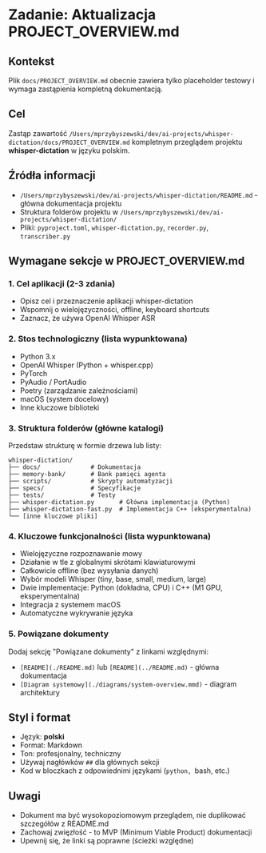 # Zadanie: Aktualizacja PROJECT_OVERVIEW.md

## Kontekst
Plik `docs/PROJECT_OVERVIEW.md` obecnie zawiera tylko placeholder testowy i wymaga zastąpienia kompletną dokumentacją.

## Cel
Zastąp zawartość `/Users/mprzybyszewski/dev/ai-projects/whisper-dictation/docs/PROJECT_OVERVIEW.md` kompletnym przeglądem projektu **whisper-dictation** w języku polskim.

## Źródła informacji
- `/Users/mprzybyszewski/dev/ai-projects/whisper-dictation/README.md` - główna dokumentacja projektu
- Struktura folderów projektu w `/Users/mprzybyszewski/dev/ai-projects/whisper-dictation/`
- Pliki: `pyproject.toml`, `whisper-dictation.py`, `recorder.py`, `transcriber.py`

## Wymagane sekcje w PROJECT_OVERVIEW.md

### 1. Cel aplikacji (2-3 zdania)
- Opisz cel i przeznaczenie aplikacji whisper-dictation
- Wspomnij o wielojęzyczności, offline, keyboard shortcuts
- Zaznacz, że używa OpenAI Whisper ASR

### 2. Stos technologiczny (lista wypunktowana)
- Python 3.x
- OpenAI Whisper (Python + whisper.cpp)
- PyTorch
- PyAudio / PortAudio
- Poetry (zarządzanie zależnościami)
- macOS (system docelowy)
- Inne kluczowe biblioteki

### 3. Struktura folderów (główne katalogi)
Przedstaw strukturę w formie drzewa lub listy:
```
whisper-dictation/
├── docs/              # Dokumentacja
├── memory-bank/       # Bank pamięci agenta
├── scripts/           # Skrypty automatyzacji
├── specs/             # Specyfikacje
├── tests/             # Testy
├── whisper-dictation.py       # Główna implementacja (Python)
├── whisper-dictation-fast.py  # Implementacja C++ (eksperymentalna)
└── [inne kluczowe pliki]
```

### 4. Kluczowe funkcjonalności (lista wypunktowana)
- Wielojęzyczne rozpoznawanie mowy
- Działanie w tle z globalnymi skrótami klawiaturowymi
- Całkowicie offline (bez wysyłania danych)
- Wybór modeli Whisper (tiny, base, small, medium, large)
- Dwie implementacje: Python (dokładna, CPU) i C++ (M1 GPU, eksperymentalna)
- Integracja z systemem macOS
- Automatyczne wykrywanie języka

### 5. Powiązane dokumenty
Dodaj sekcję "Powiązane dokumenty" z linkami względnymi:
- `[README](./README.md)` lub `[README](../README.md)` - główna dokumentacja
- `[Diagram systemowy](./diagrams/system-overview.mmd)` - diagram architektury

## Styl i format
- Język: **polski**
- Format: Markdown
- Ton: profesjonalny, techniczny
- Używaj nagłówków `##` dla głównych sekcji
- Kod w bloczkach z odpowiednimi językami (```python, ```bash, etc.)

## Uwagi
- Dokument ma być wysokopoziomowym przeglądem, nie duplikować szczegółów z README.md
- Zachowaj zwięzłość - to MVP (Minimum Viable Product) dokumentacji
- Upewnij się, że linki są poprawne (ścieżki względne)
